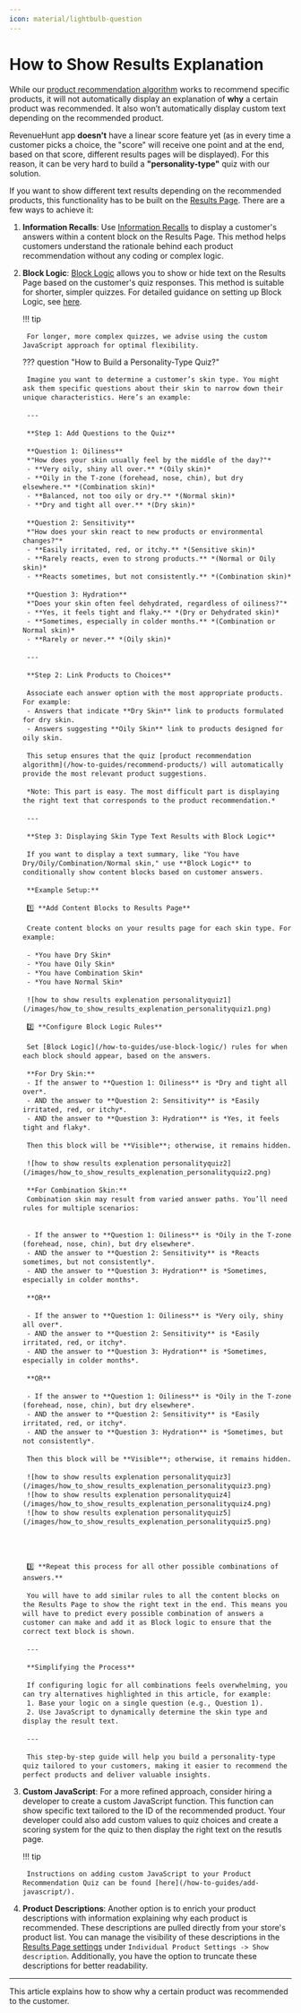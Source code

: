 ```yaml
---
icon: material/lightbulb-question
---
```



# How to Show Results Explanation

While our [product recommendation algorithm](/how-to-guides/recommend-products/) works to recommend specific products, it will not automatically display an explanation of **why** a certain product was recommended. It also won’t automatically display custom text depending on the recommended product.

RevenueHunt app **doesn't** have a linear score feature yet (as in every time a customer picks a choice, the "score" will receive one point and at the end, based on that score, different results pages will be displayed). For this reason, it can be very hard to build a **"personality-type"** quiz with our solution.

If you want to show different text results depending on the recommended products, this functionality has to be built on the [Results Page](/reference/quiz-builder/results-page/). There are a few ways to achieve it:

1. **Information Recalls**: Use [Information Recalls](/how-to-guides/use-information-recalls/) to display a customer's answers within a content block on the Results Page. This method helps customers understand the rationale behind each product recommendation without any coding or complex logic.

2. **Block Logic**: [Block Logic](/reference/quiz-builder/conditional-logic/#block-logic) allows you to show or hide text on the Results Page based on the customer's quiz responses. This method is suitable for shorter, simpler quizzes. For detailed guidance on setting up Block Logic, see [here](/how-to-guides/use-block-logic/). 

    !!! tip
    
        For longer, more complex quizzes, we advise using the custom JavaScript approach for optimal flexibility.



    ??? question "How to Build a Personality-Type Quiz?"


        Imagine you want to determine a customer’s skin type. You might ask them specific questions about their skin to narrow down their unique characteristics. Here’s an example:

        ---

        **Step 1: Add Questions to the Quiz**

        **Question 1: Oiliness**  
        *"How does your skin usually feel by the middle of the day?"*  
        - **Very oily, shiny all over.** *(Oily skin)*  
        - **Oily in the T-zone (forehead, nose, chin), but dry elsewhere.** *(Combination skin)*  
        - **Balanced, not too oily or dry.** *(Normal skin)*  
        - **Dry and tight all over.** *(Dry skin)*  

        **Question 2: Sensitivity**  
        *"How does your skin react to new products or environmental changes?"*  
        - **Easily irritated, red, or itchy.** *(Sensitive skin)*  
        - **Rarely reacts, even to strong products.** *(Normal or Oily skin)*  
        - **Reacts sometimes, but not consistently.** *(Combination skin)*  

        **Question 3: Hydration**  
        *"Does your skin often feel dehydrated, regardless of oiliness?"*  
        - **Yes, it feels tight and flaky.** *(Dry or Dehydrated skin)*  
        - **Sometimes, especially in colder months.** *(Combination or Normal skin)*  
        - **Rarely or never.** *(Oily skin)*  

        ---

        **Step 2: Link Products to Choices**

        Associate each answer option with the most appropriate products. For example:  
        - Answers that indicate **Dry Skin** link to products formulated for dry skin.  
        - Answers suggesting **Oily Skin** link to products designed for oily skin.  

        This setup ensures that the quiz [product recommendation algorithm](/how-to-guides/recommend-products/) will automatically provide the most relevant product suggestions.

        *Note: This part is easy. The most difficult part is displaying the right text that corresponds to the product recommendation.*

        ---

        **Step 3: Displaying Skin Type Text Results with Block Logic**

        If you want to display a text summary, like "You have Dry/Oily/Combination/Normal skin," use **Block Logic** to conditionally show content blocks based on customer answers.  

        **Example Setup:**

        1️⃣ **Add Content Blocks to Results Page**  

        Create content blocks on your results page for each skin type. For example:  

        - *You have Dry Skin*  
        - *You have Oily Skin*  
        - *You have Combination Skin*  
        - *You have Normal Skin*  

        ![how to show results explenation personalityquiz1](/images/how_to_show_results_explenation_personalityquiz1.png)

        2️⃣ **Configure Block Logic Rules**  

        Set [Block Logic](/how-to-guides/use-block-logic/) rules for when each block should appear, based on the answers.  

        **For Dry Skin:**  
        - If the answer to **Question 1: Oiliness** is *Dry and tight all over*.  
        - AND the answer to **Question 2: Sensitivity** is *Easily irritated, red, or itchy*.  
        - AND the answer to **Question 3: Hydration** is *Yes, it feels tight and flaky*.  

        Then this block will be **Visible**; otherwise, it remains hidden.  

        ![how to show results explenation personalityquiz2](/images/how_to_show_results_explenation_personalityquiz2.png)

        **For Combination Skin:**  
        Combination skin may result from varied answer paths. You’ll need rules for multiple scenarios:  

        
        - If the answer to **Question 1: Oiliness** is *Oily in the T-zone (forehead, nose, chin), but dry elsewhere*.  
        - AND the answer to **Question 2: Sensitivity** is *Reacts sometimes, but not consistently*.  
        - AND the answer to **Question 3: Hydration** is *Sometimes, especially in colder months*.  

        **OR**

        - If the answer to **Question 1: Oiliness** is *Very oily, shiny all over*.  
        - AND the answer to **Question 2: Sensitivity** is *Easily irritated, red, or itchy*.  
        - AND the answer to **Question 3: Hydration** is *Sometimes, especially in colder months*.  

        **OR**

        - If the answer to **Question 1: Oiliness** is *Oily in the T-zone (forehead, nose, chin), but dry elsewhere*.  
        - AND the answer to **Question 2: Sensitivity** is *Easily irritated, red, or itchy*.  
        - AND the answer to **Question 3: Hydration** is *Sometimes, but not consistently*.         

        Then this block will be **Visible**; otherwise, it remains hidden.  

        ![how to show results explenation personalityquiz3](/images/how_to_show_results_explenation_personalityquiz3.png)
        ![how to show results explenation personalityquiz4](/images/how_to_show_results_explenation_personalityquiz4.png)
        ![how to show results explenation personalityquiz5](/images/how_to_show_results_explenation_personalityquiz5.png)




        3️⃣ **Repeat this process for all other possible combinations of answers.**
        
        You will have to add similar rules to all the content blocks on the Results Page to show the right text in the end. This means you will have to predict every possible combination of answers a customer can make and add it as Block logic to ensure that the correct text block is shown. 

        ---

        **Simplifying the Process**

        If configuring logic for all combinations feels overwhelming, you can try alternatives highlighted in this article, for example:  
        1. Base your logic on a single question (e.g., Question 1).  
        2. Use JavaScript to dynamically determine the skin type and display the result text.  

        ---

        This step-by-step guide will help you build a personality-type quiz tailored to your customers, making it easier to recommend the perfect products and deliver valuable insights.          



3. **Custom JavaScript**: For a more refined approach, consider hiring a developer to create a custom JavaScript function. This function can show specific text tailored to the ID of the recommended product. Your developer could also add custom values to quiz choices and create a scoring system for the quiz to then display the right text on the resutls page. 

    !!! tip

        Instructions on adding custom JavaScript to your Product Recommendation Quiz can be found [here](/how-to-guides/add-javascript/).

4. **Product Descriptions**: Another option is to enrich your product descriptions with information explaining why each product is recommended. These descriptions are pulled directly from your store's product list. You can manage the visibility of these descriptions in the [Results Page settings](/reference/quiz-builder/results-page/-settings) under `Individual Product Settings -> Show description`. Additionally, you have the option to truncate these descriptions for better readability.

---
This article explains how to show why a certain product was recommended to the customer.